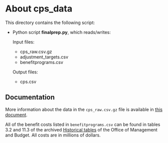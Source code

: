 About cps_data
==============

This directory contains the following script:

* Python script **finalprep.py**, which reads/writes:

  Input files:
    - cps_raw.csv.gz
    - adjustment_targets.csv
    - benefitprograms.csv

  Output files:
    - cps.csv


Documentation
-------------

More information about the data in the `cps_raw.csv.gz` file is
available in [this document](cps_file_doc.md).

All of the benefit costs listed in `benefitprograms.csv` can be found
in tables 3.2 and 11.3 of the archived [Historical
tables](https://obamawhitehouse.archives.gov/omb/budget/Historicals)
of the Office of Management and Budget. All costs are in millions of
dollars.
